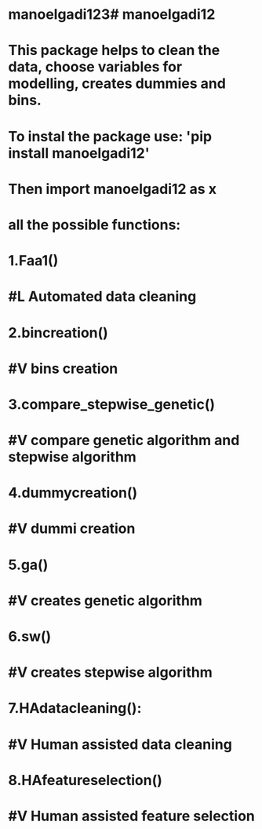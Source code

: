 # manoelgadi123# manoelgadi12
# This package helps to clean the data, choose variables for modelling, creates dummies and bins.
# To instal the package use: 'pip install manoelgadi12'
# Then import manoelgadi12 as x
# all the possible functions:
# 1.Faa1()
#        ####################
#        #L Automated data cleaning
#        ####################
#    
# 2.bincreation()
#        ####################
#        #V bins creation
#        ####################
    
# 3.compare_stepwise_genetic()
#        ####################
#        #V compare genetic algorithm and stepwise algorithm
#        ####################
    
# 4.dummycreation()
#        ####################     
#        #V dummi creation
#       ####################
    
# 5.ga()
#        ####################
#        #V creates genetic algorithm
#        ####################
    
# 6.sw()
#        ####################
#        #V creates stepwise algorithm
#        ####################
    
# 7.HAdatacleaning():
#        ####################
#        #V Human assisted data cleaning
#        ####################

# 8.HAfeatureselection()
#        ####################
#        #V Human assisted feature selection
#        ####################
